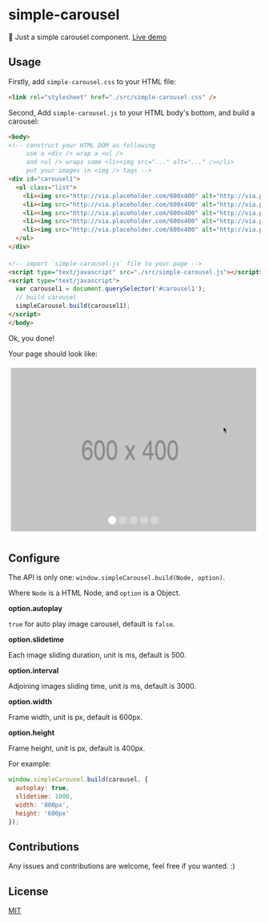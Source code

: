 # simple-carousel

🎠 Just a simple carousel component. [Live demo](https://bbbbx.github.io/simple-carousel/)

## Usage

Firstly, add `simple-carousel.css` to your HTML file:

```html
<link rel="stylesheet" href="./src/simple-carousel.css" />
```

Second, Add `simple-carousel.js` to your HTML body's bottom, and build a carousel:

```html
<body>
<!-- construct your HTML DOM as following
     use a <div /> wrap a <ul />
     and <ul /> wraps some <li><img src="..." alt="..." /></li>
     put your images in <img /> tags -->
<div id="carousel1">
  <ul class="list">
    <li><img src="http://via.placeholder.com/600x400" alt="http://via.placeholder.com/600x400" /></li>
    <li><img src="http://via.placeholder.com/600x400" alt="http://via.placeholder.com/600x400" /></li>
    <li><img src="http://via.placeholder.com/600x400" alt="http://via.placeholder.com/600x400" /></li>
    <li><img src="http://via.placeholder.com/600x400" alt="http://via.placeholder.com/600x400" /></li>
    <li><img src="http://via.placeholder.com/600x400" alt="http://via.placeholder.com/600x400" /></li>
  </ul>
</div>

<!-- import `simple-carousel.js` file to your page -->
<script type="text/javascript" src="./src/simple-carousel.js"></script>
<script type="text/javascript">
  var carousel1 = document.querySelector('#carousel1');
  // build carousel
  simpleCarousel.build(carousel1);
</script>
</body>
```

Ok, you done!

Your page should look like:

![./example.gif](./example.gif)

## Configure

The API is only one: `window.simpleCarousel.build(Node, option)`.

Where `Node` is a HTML Node, and `option` is a Object.

**option.autoplay**

`true` for auto play image carousel, default is `false`.

**option.slidetime**

Each image sliding duration, unit is ms, default is 500.

**option.interval**

Adjoining images sliding time, unit is ms, default is 3000.

**option.width**

Frame width, unit is px, default is 600px.

**option.height**

Frame height, unit is px, default is 400px.

For example:
```js
window.simpleCarousel.build(carousel, {
  autoplay: true,
  slidetime: 1000,
  width: '800px',
  height: '600px'
});
```

## Contributions

Any issues and contributions are welcome, feel free if you wanted. :)

## License

[MIT](./LICENSE)
